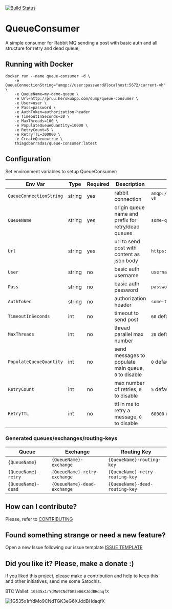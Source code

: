 [![Build Status](https://barradas.visualstudio.com/Contributions/_apis/build/status/Queue%20Consumer%20Worker?branchName=master)](https://barradas.visualstudio.com/Contributions/_build/latest?definitionId=5&branchName=master)

# QueueConsumer
 
A simple consumer for Rabbit MQ sending a post with basic auth and all structure for retry and dead queue;

## Running with Docker

```
docker run --name queue-consumer -d \
    -e QueueConnectionString="amqp://user:password@localhost:5672/current-vh" \
    -e QueueName=my-demo-queue \
    -e Url=http://pruu.herokuapp.com/dump/queue-consumer \
    -e User=user \
    -e Pass=password \
	-e AuthToken=authorization-header 
    -e TimeoutInSeconds=30 \
    -e MaxThreads=100 \
    -e PopulateQueueQuantity=10000 \
    -e RetryCount=5 \        
    -e RetryTTL=300000 \
    -e CreateQueue=true \
    thiagobarradas/queue-consumer:latest
```

## Configuration

Set environment variables to setup QueueConsumer:

| Env Var | Type | Required | Description | e.g. |
| ------- | ---- | -------- | ----------- | ---- |
| `QueueConnectionString` | string | yes | rabbit connection | `amqp://user:pass@localhost:5672/current-vh` |
| `QueueName`             | string | yes | origin queue name and prefix for retry/dead queues | `some-queue` |
| `Url`                   | string | yes | url to send post with content as json body | `https://domain.com/service/v1/hook` |
| `User`                  | string | no  | basic auth username | `username` |
| `Pass`                  | string | no  | basic auth password | `password` |
| `AuthToken`             | string | no  | authorization header | `some-token` |
| `TimeoutInSeconds`      | int    | no  | timeout to send post | `60` default |
| `MaxThreads`            | int    | no  | thread parallel max number | `20` default |
| `PopulateQueueQuantity` | int    | no  | send messages to populate main queue, `0` to disable | `0` default |
| `RetryCount `           | int    | no  | max number of retries, `0` to disable | `5` default |
| `RetryTTL`              | int    | no  | ttl in ms to retry a message, `0` to disable | `60000` default |

### Generated queues/exchanges/routing-keys

| Queue | Exchange | Routing Key |
| ----- | -------- | ----------- | 
| `{QueueName}` | `{QueueName}-exchange` | `{QueueName}-routing-key` |
| `{QueueName}-retry` | `{QueueName}-retry-exchange` | `{QueueName}-retry-routing-key` |
| `{QueueName}-dead` | `{QueueName}-dead-exchange` | `{QueueName}-dead-routing-key` |

## How can I contribute?

Please, refer to [CONTRIBUTING](.github/CONTRIBUTING.md)

## Found something strange or need a new feature?

Open a new Issue following our issue template [ISSUE TEMPLATE](.github/ISSUE_TEMPLATE.md)

## Did you like it? Please, make a donate :)

if you liked this project, please make a contribution and help to keep this and other initiatives, send me some Satochis.

BTC Wallet: `1G535x1rYdMo9CNdTGK3eG6XJddBHdaqfX`

![1G535x1rYdMo9CNdTGK3eG6XJddBHdaqfX](https://i.imgur.com/mN7ueoE.png)
